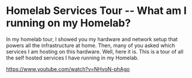 # Homelab Services Tour -- What am I running on my Homelab?

In my homelab tour, I  showed you my hardware and network setup that powers all the infrastructure at home.  Then, many of you asked which services I am hosting on this hardware.  Well, here it is.  This is a tour of all the self hosted services I have running in my Homelab.

https://www.youtube.com/watch?v=NHvoN-phAgo